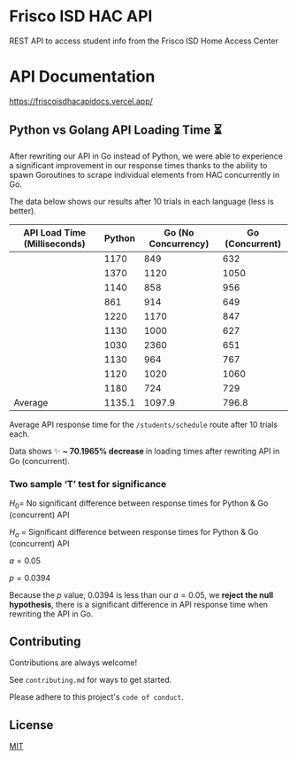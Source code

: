# Frisco ISD HAC API
REST API to access student info from the Frisco ISD Home Access Center

# API Documentation
https://friscoisdhacapidocs.vercel.app/


## Python vs Golang API Loading Time ⏳

After rewriting our API in Go instead of Python, we were able to experience a significant improvement in our response times thanks to the ability to spawn Goroutines to scrape individual elements from HAC concurrently in Go. 

The data below shows our results after 10 trials in each language (less is better).

| API Load Time (Milliseconds) | Python | Go (No Concurrency) | Go (Concurrent) |
| --- | --- | --- | --- |
|  | 1170 | 849 | 632 |
|  | 1370 | 1120 | 1050 |
|  | 1140 | 858 | 956 |
|  | 861 | 914 | 649 |
|  | 1220 | 1170 | 847 |
|  | 1130 | 1000 | 627 |
|  | 1030 | 2360 | 651 |
|  | 1130 | 964 | 767 |
|  | 1120 | 1020 | 1060 |
|  | 1180 | 724 | 729 |
| Average | 1135.1 | 1097.9 | 796.8 |

Average API response time for the ```/students/schedule``` route after 10 trials each.

Data shows ✨ <b>~ 70.1965% decrease </b> in loading times after rewriting API in Go (concurrent).

### Two sample ‘T’ test for significance

$H_0 =$  No significant difference between response times for Python & Go (concurrent) API

$H_a$ = Significant difference between response times for Python & Go (concurrent) API

$a = 0.05$

$p = 0.0394$

Because the $p$ value, 0.0394 is less than our $a=0.05$, we <b>reject the null hypothesis</b>, there is a significant difference in API response time when rewriting the API in Go.

## Contributing  

Contributions are always welcome!  

See `contributing.md` for ways to get started.  

Please adhere to this project's `code of conduct`.  

## License  

[MIT](https://choosealicense.com/licenses/mit/)
